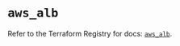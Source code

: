 # `aws_alb`

Refer to the Terraform Registry for docs: [`aws_alb`](https://registry.terraform.io/providers/hashicorp/aws/5.82.2/docs/resources/alb).
